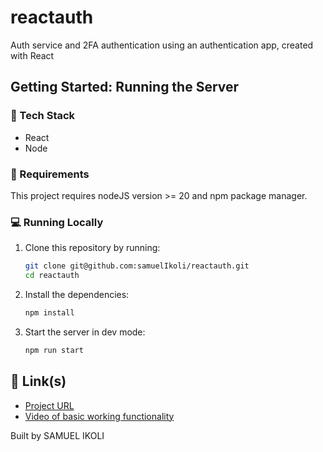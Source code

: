 # reactauth

Auth service and 2FA authentication using an authentication app, created with React

## Getting Started: Running the Server

### 🔧 Tech Stack

- React
- Node

### 📝 Requirements

This project requires nodeJS version >= 20 and npm package manager.

### 💻 Running Locally

1. Clone this repository by running:
   ```bash
   git clone git@github.com:samuelIkoli/reactauth.git
   cd reactauth
   ```
2. Install the dependencies:
   ```bash
   npm install
   ```
3. Start the server in dev mode:
   ```bash
   npm run start
   ```

## 🔗 Link(s)

- [Project URL](reactauth-iota.vercel.app)
- [Video of basic working functionality](https://jam.dev/c/7e506697-2aaf-4c13-8e11-b50fdb1bddfd)

Built by SAMUEL IKOLI
